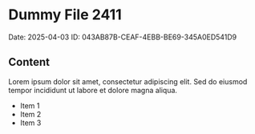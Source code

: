 # Dummy File 2411

Date: 2025-04-03
ID: 043AB87B-CEAF-4EBB-BE69-345A0ED541D9

## Content

Lorem ipsum dolor sit amet, consectetur adipiscing elit.
Sed do eiusmod tempor incididunt ut labore et dolore magna aliqua.

* Item 1
* Item 2
* Item 3

